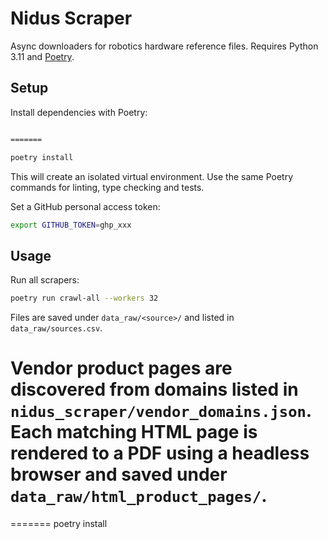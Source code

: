 # Nidus Scraper

Async downloaders for robotics hardware reference files. Requires Python 3.11
and [Poetry](https://python-poetry.org/).

## Setup

Install dependencies with Poetry:

```bash

=======

poetry install
```

This will create an isolated virtual environment. Use the same Poetry commands
for linting, type checking and tests.

Set a GitHub personal access token:

```bash
export GITHUB_TOKEN=ghp_xxx
```

## Usage

Run all scrapers:

```bash
poetry run crawl-all --workers 32
```

Files are saved under `data_raw/<source>/` and listed in `data_raw/sources.csv`.

Vendor product pages are discovered from domains listed in
`nidus_scraper/vendor_domains.json`. Each matching HTML page is rendered to a
PDF using a headless browser and saved under `data_raw/html_product_pages/`.
=======
=======
poetry install
